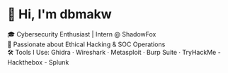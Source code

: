 # 👋 Hi, I'm dbmakw

🎓 Cybersecurity Enthusiast | Intern @ ShadowFox  
🔐 Passionate about Ethical Hacking & SOC Operations  
🛠️ Tools I Use: Ghidra · Wireshark · Metasploit · Burp Suite · TryHackMe - Hackthebox - Splunk 
